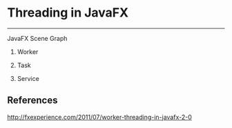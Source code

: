 # Threading in JavaFX

---

JavaFX Scene Graph

1. Worker

2. Task

3. Service

## References

<http://fxexperience.com/2011/07/worker-threading-in-javafx-2-0>
